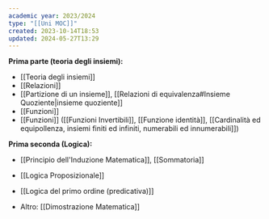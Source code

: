 ```yaml
---
academic year: 2023/2024
type: "[[Uni MOC]]"
created: 2023-10-14T18:53
updated: 2024-05-27T13:29
---
```

**Prima parte (teoria degli insiemi):**
- [[Teoria degli insiemi]]
- [[Relazioni]]
- [[Partizione di un insieme]], [[Relazioni di equivalenza#Insieme Quoziente|insieme quoziente]]
- [[Funzioni]]
- [[Funzioni]] ([[Funzioni Invertibili]], [[Funzione identità]], [[Cardinalità ed equipollenza, insiemi finiti ed infiniti, numerabili ed innumerabili]])

**Prima seconda (Logica):**
- [[Principio dell'Induzione Matematica]], [[Sommatoria]] 
- [[Logica Proposizionale]]
- [[Logica del primo ordine (predicativa)]]

- Altro: [[Dimostrazione Matematica]]
